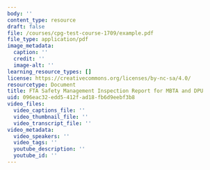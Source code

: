 ```yaml
---
body: ''
content_type: resource
draft: false
file: /courses/cpg-test-course-1709/example.pdf
file_type: application/pdf
image_metadata:
  caption: ''
  credit: ''
  image-alt: ''
learning_resource_types: []
license: https://creativecommons.org/licenses/by-nc-sa/4.0/
resourcetype: Document
title: FTA Safety Management Inspection Report for MBTA and DPU
uid: 096eac32-edd5-412f-ad18-fb6d9eebf3b8
video_files:
  video_captions_file: ''
  video_thumbnail_file: ''
  video_transcript_file: ''
video_metadata:
  video_speakers: ''
  video_tags: ''
  youtube_description: ''
  youtube_id: ''
---
```

